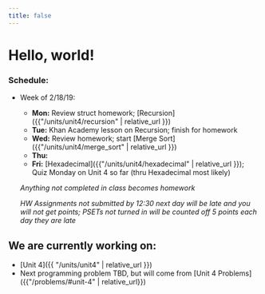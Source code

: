 ```yaml
---
title: false
---
```


# Hello, world!

### Schedule:

- Week of 2/18/19:
  - **Mon:** Review struct homework; [Recursion]({{"/units/unit4/recursion" | relative_url }})
  - **Tue:** Khan Academy lesson on Recursion; finish for homework
  - **Wed:** Review homework; start [Merge Sort]({{"/units/unit4/merge_sort" | relative_url }})
  - **Thu:**
  - **Fri:** [Hexadecimal]({{"/units/unit4/hexadecimal" | relative_url }}); Quiz Monday on Unit 4 so far (thru Hexadecimal most likely)

  *Anything not completed in class becomes homework*

  *HW Assignments not submitted by 12:30 next day will be late and you will not get points; PSETs not turned in will be counted off 5 points each day they are late*


## We are currently working on:
* [Unit 4]({{ "/units/unit4" | relative_url }})
* Next programming problem TBD, but will come from [Unit 4 Problems]({{"/problems/#unit-4" | relative_url}})


<!--
This is CS50 AP, Harvard University's introduction to the intellectual enterprises of computer science and the art of programming for students in high school, which satisfies the College Board's new AP CS Principles curriculum framework.
-->
<!--
<iframe src="https://www.youtube.com/embed/tZxLMIk_SaY?playlist=GAB6Gm7pTTA"></iframe>
-->
